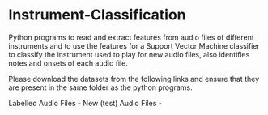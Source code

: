 # Instrument-Classification
Python programs to read and extract features from audio files of different instruments and to use the features for a Support Vector Machine classifier to classify the instrument used to play for new audio files, also identifies notes and onsets of each audio file. 

Please download the datasets from the following links and ensure that they are present in the same folder as the python programs.

Labelled Audio Files - 
New (test) Audio Files - 
